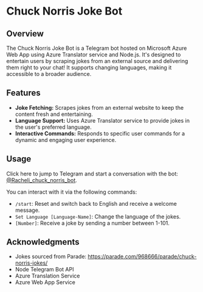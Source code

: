 # Chuck Norris Joke Bot

## Overview
The Chuck Norris Joke Bot is a Telegram bot hosted on Microsoft Azure Web App using Azure Translator service and Node.js. It's designed to entertain users by scraping jokes from an external source and delivering them right to your chat! It supports changing languages, making it accessible to a broader audience.

## Features
- **Joke Fetching:** Scrapes jokes from an external website to keep the content fresh and entertaining.
- **Language Support:** Uses Azure Translator service to provide jokes in the user's preferred language.
- **Interactive Commands:** Responds to specific user commands for a dynamic and engaging user experience.
  
## Usage
Click here to jump to Telegram and start a conversation with the bot: [@Racheli_chuck_norris_bot](https://web.telegram.org/a/#6714644162).

You can interact with it via the following commands:

- `/start`: Reset and switch back to English and receive a welcome message.
- `Set Language [Language-Name]`: Change the language of the jokes.
- `[Number]`: Receive a joke by sending a number between 1-101.

## Acknowledgments
- Jokes sourced from Parade: https://parade.com/968666/parade/chuck-norris-jokes/
- Node Telegram Bot API
- Azure Translation Service
- Azure Web App Service
